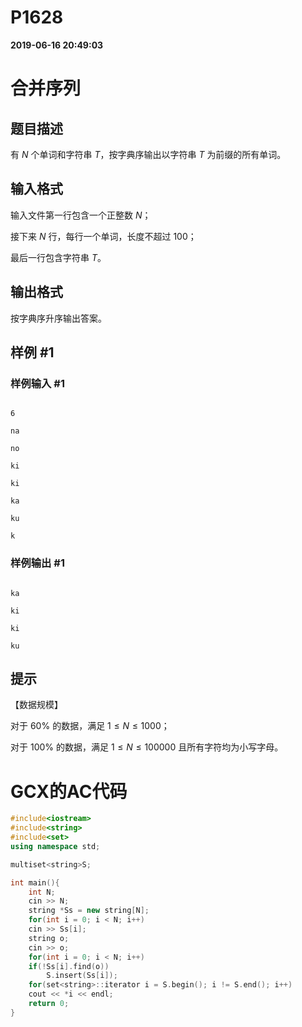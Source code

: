 
# P1628

**2019-06-16 20:49:03**
    
# 合并序列

## 题目描述

有 $N$ 个单词和字符串 $T$，按字典序输出以字符串 $T$ 为前缀的所有单词。

## 输入格式

输入文件第一行包含一个正整数 $N$；

接下来 $N$ 行，每行一个单词，长度不超过 $100$；

最后一行包含字符串 $T$。

## 输出格式

按字典序升序输出答案。

## 样例 #1

### 样例输入 #1

```
6
na
no
ki
ki
ka
ku
k
```

### 样例输出 #1

```
ka
ki
ki
ku
```

## 提示

【数据规模】

对于 $60\%$ 的数据，满足 $1 \le N \le 1000$；

对于 $100\%$ 的数据，满足 $1 \le N \le 100000$ 且所有字符均为小写字母。

# GCX的AC代码
```cpp
#include<iostream>
#include<string>
#include<set>
using namespace std;

multiset<string>S;

int main(){
    int N;
    cin >> N;
    string *Ss = new string[N];
    for(int i = 0; i < N; i++)
	cin >> Ss[i];
    string o;
    cin >> o;
    for(int i = 0; i < N; i++)
	if(!Ss[i].find(o))
	    S.insert(Ss[i]);
    for(set<string>::iterator i = S.begin(); i != S.end(); i++)
	cout << *i << endl;
    return 0;
}

```

